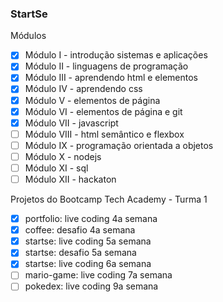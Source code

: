### StartSe

Módulos
- [x] Módulo I - introdução sistemas e aplicações
- [x] Módulo II - linguagens de programação
- [x] Módulo III - aprendendo html e elementos
- [x] Módulo IV - aprendendo css
- [x] Módulo V - elementos de página
- [x] Módulo VI - elementos de página e git
- [x] Módulo VII - javascript
- [ ] Módulo VIII - html semântico e flexbox
- [ ] Módulo IX - programação orientada a objetos
- [ ] Módulo X - nodejs
- [ ] Módulo XI - sql
- [ ] Módulo XII - hackaton

Projetos do Bootcamp Tech Academy - Turma 1
- [x] portfolio: live coding 4a semana
- [x] coffee: desafio 4a semana
- [x] startse: live coding 5a semana
- [x] startse: desafio 5a semana
- [x] startse: live coding 6a semana
- [ ] mario-game: live coding 7a semana
- [ ] pokedex: live coding 9a semana
